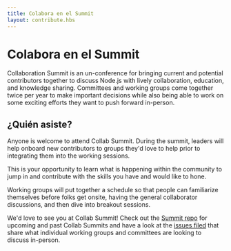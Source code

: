 ```yaml
---
title: Colabora en el Summit
layout: contribute.hbs
---
```


# Colabora en el Summit
Collaboration Summit is an un-conference for bringing current and potential contributors together to discuss Node.js with lively collaboration, education, and knowledge sharing. Committees and working groups come together twice per year to make important decisions while also being able to work on some exciting efforts they want to push forward in-person.

## ¿Quién asiste?

Anyone is welcome to attend Collab Summit. During the summit, leaders will help onboard new contributors to groups they'd love to help prior to integrating them into the working sessions.

This is your opportunity to learn what is happening within the community to jump in and contribute with the skills you have and would like to hone.

Working groups will put together a schedule so that people can familiarize themselves before folks get onsite, having the general collaborator discussions, and then dive into breakout sessions.

We'd love to see you at Collab Summit! Check out the [Summit repo](https://github.com/nodejs/summit) for upcoming and past Collab Summits and have a look at the [issues filed](https://github.com/nodejs/summit/issues) that share what individual working groups and committees are looking to discuss in-person.
